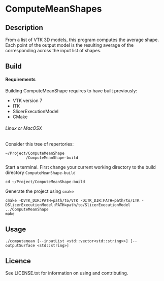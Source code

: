 # ComputeMeanShapes

## Description

From a list of VTK 3D models, this program computes the average shape. 
Each point of the output model is the resulting average of the corresponding across the input list of shapes.

## Build

#### Requirements 

Building ComputeMeanShape requires to have built previously:

* VTK version 7
* ITK 
* SlicerExecutionModel
* CMake


###### Linux or MacOSX 

Consider this tree of repertories:
```
~/Project/ComputeMeanShape
         /ComputeMeanShape-build
```

Start a terminal.
First change your current working directory to the build directory ```ComputeMeanShape-build```
```
cd ~/Project/ComputeMeanShape-build
```

Generate the project using ```cmake```
```
cmake -DVTK_DIR:PATH=path/to/VTK -DITK_DIR:PATH=path/to/ITK -DSlicerExecutionModel:PATH=path/to/SlicerExecutionModel ../ComputeMeanShape
make
```


## Usage

```
./computemean [--inputList <std::vector<std::string>>] [--outputSurface <std::string>]
```


## Licence

See LICENSE.txt for information on using and contributing.